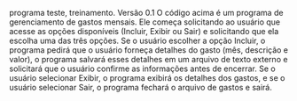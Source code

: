 programa teste, treinamento. Versão 0.1
O código acima é um programa de gerenciamento de gastos mensais. Ele começa solicitando ao usuário que acesse as opções disponíveis (Incluir, Exibir ou Sair) e solicitando que ela escolha uma das três opções. Se o usuário escolher a opção Incluir, o programa pedirá que o usuário forneça detalhes do gasto (mês, descrição e valor), o programa salvará esses detalhes em um arquivo de texto externo e solicitará que o usuário confirme as informações antes de encerrar. Se o usuário selecionar Exibir, o programa exibirá os detalhes dos gastos, e se o usuário selecionar Sair, o programa fechará o arquivo de gastos e sairá.
